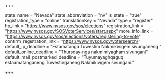 +++

state_name = "Nevada"
state_abbreviation = "nv"
is_state = "true"
registration_type = "online"
translationKey = "Nevada"
type = "register"
hp_link = "https://www.nvsos.gov/sos/elections"
registration_link = "https://www.nvsos.gov/SOSVoterServices/start.aspx"
more_info_link = "https://www.nvsos.gov/sos/elections/voters/registering-to-vote"
confirm_registration_link = "https://www.nvsos.gov/votersearch/"
default_ip_deadline = "Estamatanga Tuwestim Nakmikivigem sivunganeng "
default_online_deadline = "Thursday-nga nakmimiyagham sivungani"
default_mail_postmarked_deadline = "Tuyumayaghqaguq estaamatanganeng Tuwestinganeng Nakmikivigem sivungani."

+++
